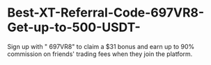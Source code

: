# Best-XT-Referral-Code-697VR8-Get-up-to-500-USDT-
Sign up with " 697VR8" to claim a $31 bonus and earn up to 90% commission on friends' trading fees when they join the platform.
